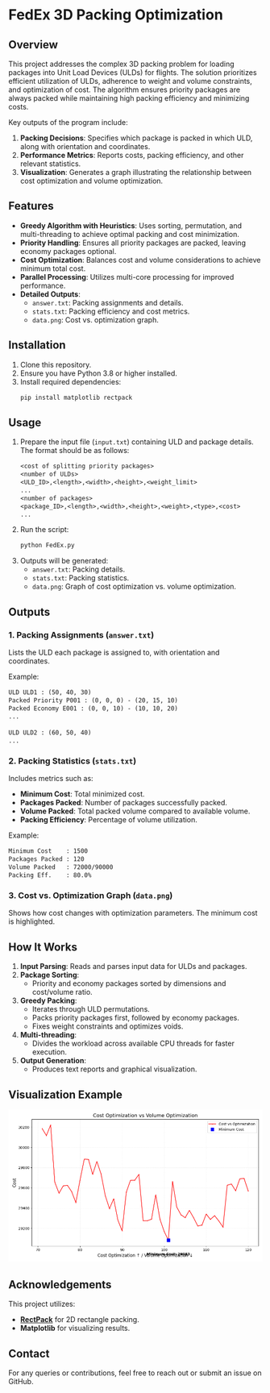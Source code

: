 
# FedEx 3D Packing Optimization

## Overview
This project addresses the complex 3D packing problem for loading packages into Unit Load Devices (ULDs) for flights. The solution prioritizes efficient utilization of ULDs, adherence to weight and volume constraints, and optimization of cost. The algorithm ensures priority packages are always packed while maintaining high packing efficiency and minimizing costs.

Key outputs of the program include:
1. **Packing Decisions**: Specifies which package is packed in which ULD, along with orientation and coordinates.
2. **Performance Metrics**: Reports costs, packing efficiency, and other relevant statistics.
3. **Visualization**: Generates a graph illustrating the relationship between cost optimization and volume optimization.

## Features
- **Greedy Algorithm with Heuristics**: Uses sorting, permutation, and multi-threading to achieve optimal packing and cost minimization.
- **Priority Handling**: Ensures all priority packages are packed, leaving economy packages optional.
- **Cost Optimization**: Balances cost and volume considerations to achieve minimum total cost.
- **Parallel Processing**: Utilizes multi-core processing for improved performance.
- **Detailed Outputs**:
  - `answer.txt`: Packing assignments and details.
  - `stats.txt`: Packing efficiency and cost metrics.
  - `data.png`: Cost vs. optimization graph.

## Installation
1. Clone this repository.
2. Ensure you have Python 3.8 or higher installed.
3. Install required dependencies:
   ```bash
   pip install matplotlib rectpack
   ```

## Usage
1. Prepare the input file (`input.txt`) containing ULD and package details. The format should be as follows:
   ```
   <cost of splitting priority packages>
   <number of ULDs>
   <ULD_ID>,<length>,<width>,<height>,<weight_limit>
   ...
   <number of packages>
   <package_ID>,<length>,<width>,<height>,<weight>,<type>,<cost>
   ...
   ```
2. Run the script:
   ```bash
   python FedEx.py
   ```
3. Outputs will be generated:
   - `answer.txt`: Packing details.
   - `stats.txt`: Packing statistics.
   - `data.png`: Graph of cost optimization vs. volume optimization.

## Outputs
### 1. Packing Assignments (`answer.txt`)
Lists the ULD each package is assigned to, with orientation and coordinates.

Example:
```
ULD ULD1 : (50, 40, 30)
Packed Priority P001 : (0, 0, 0) - (20, 15, 10)
Packed Economy E001 : (0, 0, 10) - (10, 10, 20)
...

ULD ULD2 : (60, 50, 40)
...
```

### 2. Packing Statistics (`stats.txt`)
Includes metrics such as:
- **Minimum Cost**: Total minimized cost.
- **Packages Packed**: Number of packages successfully packed.
- **Volume Packed**: Total packed volume compared to available volume.
- **Packing Efficiency**: Percentage of volume utilization.

Example:
```
Minimum Cost    : 1500
Packages Packed : 120
Volume Packed   : 72000/90000
Packing Eff.    : 80.0%
```

### 3. Cost vs. Optimization Graph (`data.png`)
Shows how cost changes with optimization parameters. The minimum cost is highlighted.

## How It Works
1. **Input Parsing**: Reads and parses input data for ULDs and packages.
2. **Package Sorting**:
   - Priority and economy packages sorted by dimensions and cost/volume ratio.
3. **Greedy Packing**:
   - Iterates through ULD permutations.
   - Packs priority packages first, followed by economy packages.
   - Fixes weight constraints and optimizes voids.
4. **Multi-threading**:
   - Divides the workload across available CPU threads for faster execution.
5. **Output Generation**:
   - Produces text reports and graphical visualization.

## Visualization Example
![Cost Optimization vs Volume Optimization](data.png)

## Acknowledgements
This project utilizes:
- **[RectPack](https://github.com/secnot/rectpack)** for 2D rectangle packing.
- **Matplotlib** for visualizing results.

## Contact
For any queries or contributions, feel free to reach out or submit an issue on GitHub.
